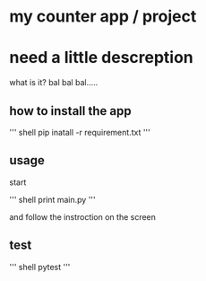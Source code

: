 # my counter app / project

# need a little descreption 
what is it?
bal bal bal.....

## how to install the app

   ''' shell
   pip inatall -r requirement.txt
   '''
   
## usage
start

''' shell
print main.py
'''

and follow the instroction on the screen

## test
 ''' shell
 pytest
 '''
 